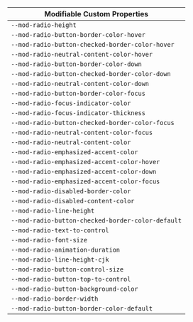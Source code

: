 | Modifiable Custom Properties |
| --- |
|`--mod-radio-height`|
|`--mod-radio-button-border-color-hover`|
|`--mod-radio-button-checked-border-color-hover`|
|`--mod-radio-neutral-content-color-hover`|
|`--mod-radio-button-border-color-down`|
|`--mod-radio-button-checked-border-color-down`|
|`--mod-radio-neutral-content-color-down`|
|`--mod-radio-button-border-color-focus`|
|`--mod-radio-focus-indicator-color`|
|`--mod-radio-focus-indicator-thickness`|
|`--mod-radio-button-checked-border-color-focus`|
|`--mod-radio-neutral-content-color-focus`|
|`--mod-radio-neutral-content-color`|
|`--mod-radio-emphasized-accent-color`|
|`--mod-radio-emphasized-accent-color-hover`|
|`--mod-radio-emphasized-accent-color-down`|
|`--mod-radio-emphasized-accent-color-focus`|
|`--mod-radio-disabled-border-color`|
|`--mod-radio-disabled-content-color`|
|`--mod-radio-line-height`|
|`--mod-radio-button-checked-border-color-default`|
|`--mod-radio-text-to-control`|
|`--mod-radio-font-size`|
|`--mod-radio-animation-duration`|
|`--mod-radio-line-height-cjk`|
|`--mod-radio-button-control-size`|
|`--mod-radio-button-top-to-control`|
|`--mod-radio-button-background-color`|
|`--mod-radio-border-width`|
|`--mod-radio-button-border-color-default`|
